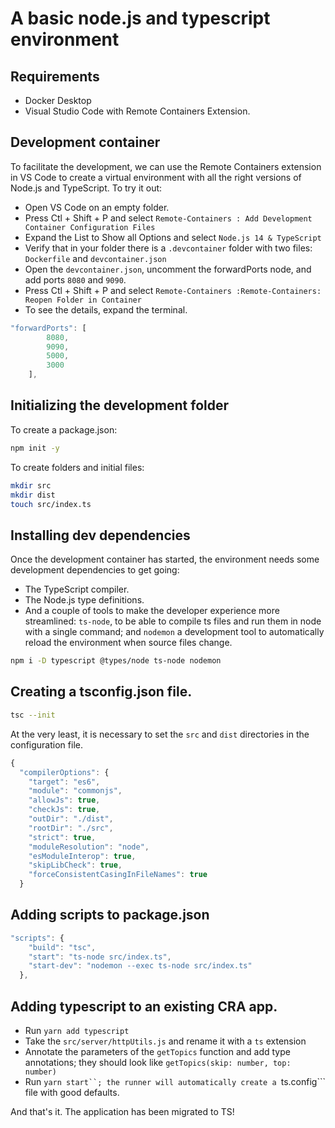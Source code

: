 # A basic node.js and typescript environment

## Requirements
- Docker Desktop
- Visual Studio Code with Remote Containers Extension.

## Development container
To facilitate the development, we can use the Remote Containers extension in VS Code to create a virtual environment with all the right versions of Node.js and TypeScript. To try it out:
- Open VS Code on an empty folder.
- Press Ctl + Shift + P and select `Remote-Containers : Add Development Container Configuration Files`
- Expand the List to Show all Options and select `Node.js 14 & TypeScript`
- Verify that in your folder there is a `.devcontainer` folder with two files: `Dockerfile` and `devcontainer.json`
- Open the `devcontainer.json`, uncomment the forwardPorts node, and add ports `8080` and `9090`.
- Press Ctl + Shift + P and select `Remote-Containers :Remote-Containers: Reopen Folder in Container`
- To see the details, expand the terminal.

```javascript
"forwardPorts": [
		8080,
		9090,
		5000,
		3000
	],
```

## Initializing the development folder
To create a package.json:
```bash
npm init -y
```

To create folders and initial files:
```bash
mkdir src
mkdir dist
touch src/index.ts
```

## Installing dev dependencies
Once the development container has started, the environment needs some development dependencies to get going:
- The TypeScript compiler.
- The Node.js type definitions.
- And a couple of tools to make the developer experience more streamlined: `ts-node`, to be able to compile ts files and run them in node with a single command; and `nodemon` a development tool to automatically reload the environment when source files change.

```bash
npm i -D typescript @types/node ts-node nodemon
```

## Creating a tsconfig.json file.
```bash
tsc --init
```

At the very least, it is necessary to set the `src` and `dist` directories in the configuration file.
```javascript
{
  "compilerOptions": {
    "target": "es6",
    "module": "commonjs",
    "allowJs": true, 
    "checkJs": true, 
    "outDir": "./dist",
    "rootDir": "./src",
    "strict": true, 
    "moduleResolution": "node",
    "esModuleInterop": true, 
    "skipLibCheck": true, 
    "forceConsistentCasingInFileNames": true
  }
```

## Adding scripts to package.json
```javascript
"scripts": {
    "build": "tsc",
    "start": "ts-node src/index.ts",
    "start-dev": "nodemon --exec ts-node src/index.ts"
  },
```
## Adding typescript to an existing CRA app.
- Run ```yarn add typescript```
- Take the ```src/server/httpUtils.js``` and rename it with a ```ts``` extension
- Annotate the parameters of the ```getTopics``` function and add type annotations; they should look like ```getTopics(skip: number, top: number)```
- Run  ```yarn start``; the runner will automatically create a ```ts.config``` file with good defaults.

And that's it. The application has been migrated to TS!
